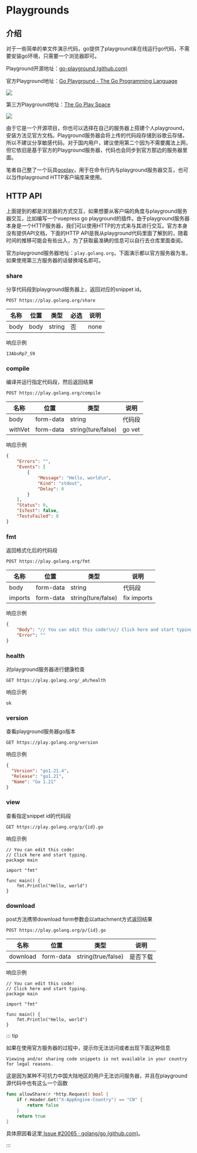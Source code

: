 # Playgrounds



## 介绍

对于一些简单的单文件演示代码，go提供了playground来在线运行go代码，不需要安装go环境，只需要一个浏览器即可。

Playground开源地址：[go-playground (github.com)](https://github.com/golang/playground)

官方Playground地址：[Go Playground - The Go Programming Language](https://go.dev/play/)

![](/images/play.png)

第三方Playground地址：[The Go Play Space](https://goplay.space/)

![](/images/goplay.png)

由于它是一个开源项目，你也可以选择在自己的服务器上搭建个人playground，安装方法见官方文档。Playground服务器会将上传的代码段存储到谷歌云存储，所以不建议分享敏感代码。对于国内用户，建议使用第二个因为不需要魔法上网，但它依旧是基于官方的Playground服务器，代码也会同步到官方那边的服务器里面。

笔者自己整了一个玩具[goplay](https://github.com/246859/goplay)，用于在命令行内与playground服务器交互，也可以当作playground HTTP客户端库来使用。



## HTTP API

上面提到的都是浏览器的方式交互，如果想要从客户端的角度与playground服务器交互，比如编写一个vuepress go playground的插件。由于playground服务器本身是一个HTTP服务器，我们可以使用HTTP的方式来与其进行交互。官方本身没有提供API文档，下面的HTTP API是我从playground代码里面了解到的，随着时间的推移可能会有些出入，为了获取最准确的信息可以自行去仓库里面查阅。

官方playground服务器地址：`play.golang.org`，下面演示都以官方服务器为准，如果使用第三方服务器的话替换域名即可。



### share

分享代码段到playground服务器上，返回对应的snippet id。

```http
POST https://play.golang.org/share
```

| 名称 | 位置 | 类型   | 必选 | 说明 |
| ---- | ---- | ------ | ---- | ---- |
| body | body | string | 否   | none |

响应示例

```
13AbsRp7_S9
```



### compile

编译并运行指定代码段，然后返回结果

```http
POST https://play.golang.org/compile
```

| 名称    | 位置      | 类型               | 说明   |
| ------- | --------- | ------------------ | ------ |
| body    | form-data | string             | 代码段 |
| withVet | form-data | string(ture/false) | go vet |

响应示例

```json
{
    "Errors": "",
    "Events": [
        {
            "Message": "Hello, world\n",
            "Kind": "stdout",
            "Delay": 0
        }
    ],
    "Status": 0,
    "IsTest": false,
    "TestsFailed": 0
}
```



### fmt

返回格式化后的代码段

```http
POST https://play.golang.org/fmt
```

| 名称    | 位置      | 类型               | 说明        |
| ------- | --------- | ------------------ | ----------- |
| body    | form-data | string             | 代码段      |
| imports | form-data | string(ture/false) | fix imports |

响应示例

```json
{
    "Body": "// You can edit this code!\n// Click here and start typing.\npackage main\n\nimport \"fmt\"\n\nfunc main() {\n\tfmt.Println(\"Hello, world\")\n}\n",
    "Error": ""
}
```



### health

对playground服务器进行健康检查

```http
GET https://play.golang.org/_ah/health
```

响应示例

```
ok
```



### version

查看playground服务器go版本

```http
GET https://play.golang.org/version
```

响应示例

```json
{
  "Version": "go1.21.4",
  "Release": "go1.21",
  "Name": "Go 1.21"
}
```



### view

查看指定snippet id的代码段

```http
GET https://play.golang.org/p/{id}.go
```

响应示例

```
// You can edit this code!
// Click here and start typing.
package main

import "fmt"

func main() {
	fmt.Println("Hello, world")
}
```



### download

post方法携带download form参数会以attachment方式返回结果

```http
POST https://play.golang.org/p/{id}.go
```

| 名称     | 位置      | 类型               | 说明     |
| -------- | --------- | ------------------ | -------- |
| download | form-data | string(true/false) | 是否下载 |

响应示例

```
// You can edit this code!
// Click here and start typing.
package main

import "fmt"

func main() {
	fmt.Println("Hello, world")
}
```

::: tip

如果在使用官方服务器的过程中，提示你无法访问或者出现下面这种信息

```
Viewing and/or sharing code snippets is not available in your country for legal reasons.
```

这是因为某种不可抗力中国大陆地区的用户无法访问服务器，并且在playground源代码中也有这么一个函数

```go
func allowShare(r *http.Request) bool {
	if r.Header.Get("X-AppEngine-Country") == "CN" {
		return false
	}
	return true
}
```

具体原因看这里[ Issue #20065 · golang/go (github.com)](https://github.com/golang/go/issues/20065)。

:::
